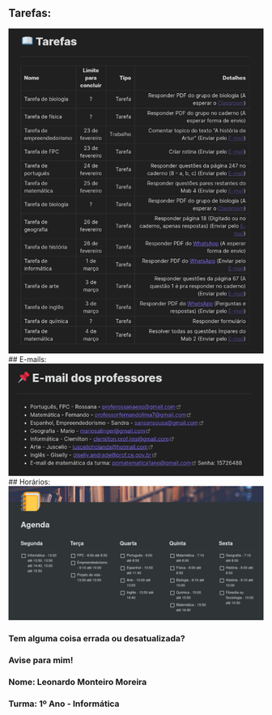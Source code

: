 ## Tarefas:
<img src="Docs/2021-02-25_17-36.png"/>
## E-mails:
<img src="Docs/2021-02-25_17-23.png"/>
## Horários:
<img src="Docs/2021-02-25_08-48.png"/>

### Tem alguma coisa errada ou desatualizada? 
### Avise para mim!
### Nome: Leonardo Monteiro Moreira
### Turma: 1º Ano - Informática
